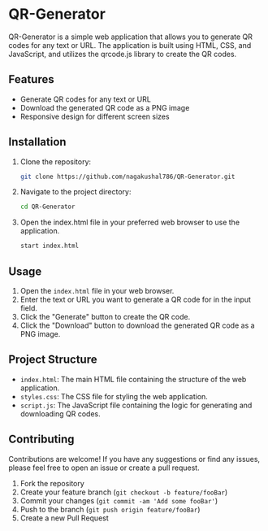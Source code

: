 # QR-Generator

QR-Generator is a simple web application that allows you to generate QR codes for any text or URL. The application is built using HTML, CSS, and JavaScript, and utilizes the qrcode.js library to create the QR codes.

## Features

- Generate QR codes for any text or URL
- Download the generated QR code as a PNG image
- Responsive design for different screen sizes

## Installation

1. Clone the repository:

   ```bash
   git clone https://github.com/nagakushal786/QR-Generator.git
   ```

2. Navigate to the project directory:

   ```bash
   cd QR-Generator
   ```

3. Open the index.html file in your preferred web browser to use the application.
   ```bash
   start index.html
   ```

## Usage

1. Open the `index.html` file in your web browser.
2. Enter the text or URL you want to generate a QR code for in the input field.
3. Click the "Generate" button to create the QR code.
4. Click the "Download" button to download the generated QR code as a PNG image.

## Project Structure

- `index.html`: The main HTML file containing the structure of the web application.
- `styles.css`: The CSS file for styling the web application.
- `script.js`: The JavaScript file containing the logic for generating and downloading QR codes.

## Contributing

Contributions are welcome! If you have any suggestions or find any issues, please feel free to open an issue or create a pull request.

1. Fork the repository
2. Create your feature branch (`git checkout -b feature/fooBar`)
3. Commit your changes (`git commit -am 'Add some fooBar'`)
4. Push to the branch (`git push origin feature/fooBar`)
5. Create a new Pull Request